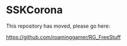 
SSKCorona
============
This repository has moved, please go here:

https://github.com/roaminggamer/RG_FreeStuff